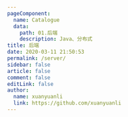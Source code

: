 ```yaml
---
pageComponent: 
  name: Catalogue
  data: 
    path: 01.后端
    description: Java、分布式
title: 后端
date: 2020-03-11 21:50:53
permalink: /server/
sidebar: false
article: false
comment: false
editLink: false
author: 
  name: xuanyuanli
  link: https://github.com/xuanyuanli
---
```

